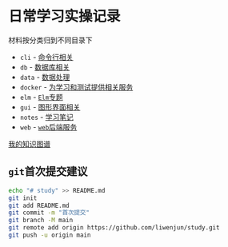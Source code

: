 # 日常学习实操记录

材料按分类归到不同目录下

- `cli`  - [命令行相关](./cli/README.md)
- `db` - [数据库相关](./db/README.md)
- `data` - [数据处理](./data/README.md)
- `docker` - [为学习和测试提供相关服务](./docker/README.md)
- `elm`  - [`Elm`专题](./elm/README.md)
- `gui` - [图形界面相关](./gui/README.md)
- `notes` - [学习笔记](./notes/README.md)
- `web` - [`web`后端服务](./web/README.md)

[我的知识图谱](./notes/my-knowledge-graph/src/home.md)

## `git`首次提交建议

```bash
echo "# study" >> README.md
git init
git add README.md
git commit -m "首次提交"
git branch -M main
git remote add origin https://github.com/liwenjun/study.git
git push -u origin main
```
